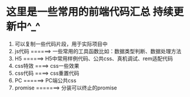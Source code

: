 # 这里是一些常用的前端代码汇总     持续更新中^_^
1. 可以复制一些代码片段，用于实际项目中
2. js代码 ======> 一些常用的工具函数比如：数据类型判断、数据处理方法
3. H5 ======> H5中常用样例代码、公共css、真机调试、rem适配代码
4. css特效 ====> css一些效果
5. css代码 ====> css重置代码
6. PC ======> PC端公共css
7. promise =======> 分装可以终止的promise
